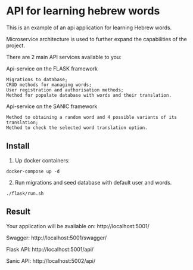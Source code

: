 # API for learning hebrew words

This is an example of an api application for learning Hebrew words.

Microservice architecture is used to further expand the capabilities of the project.

There are 2 main API services available to you:

Api-service on the FLASK framework

    Migrations to database;
    CRUD methods for managing words;
    User registration and authorisation methods;
    Method for populate database with words and their translation.

Api-service on the SANIC framework

    Method to obtaining a random word and 4 possible variants of its translation;
    Method to check the selected word translation option.

## Install

1. Up docker containers:

```
docker-compose up -d
```

2. Run migrations and seed database with default user and words.

```
./flask/run.sh
```

## Result

Your application will be available on: http://localhost:5001/

Swagger: http://localhost:5001/swagger/

Flask API: http://localhost:5001/api/

Sanic API: http://localhost:5002/api/